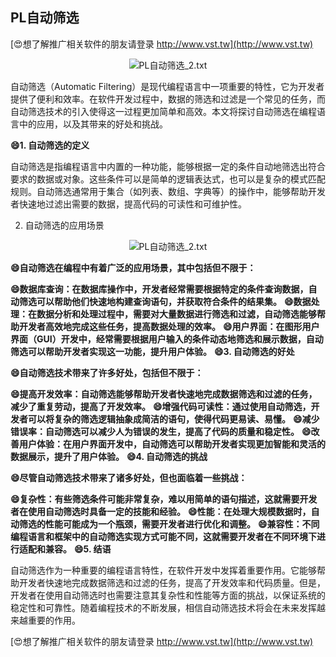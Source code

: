 ## **PL自动筛选**

[😍想了解推广相关软件的朋友请登录 http://www.vst.tw](http://www.vst.tw)

 <center><img src="https://vst.tw/MP4/tuiguang/png/2.png" alt="PL自动筛选_2.txt"></center>

自动筛选（Automatic Filtering）是现代编程语言中一项重要的特性，它为开发者提供了便利和效率。在软件开发过程中，数据的筛选和过滤是一个常见的任务，而自动筛选技术的引入使得这一过程更加简单和高效。本文将探讨自动筛选在编程语言中的应用，以及其带来的好处和挑战。

**😄1. 自动筛选的定义**

自动筛选是指编程语言中内置的一种功能，能够根据一定的条件自动地筛选出符合要求的数据或对象。这些条件可以是简单的逻辑表达式，也可以是复杂的模式匹配规则。自动筛选通常用于集合（如列表、数组、字典等）的操作中，能够帮助开发者快速地过滤出需要的数据，提高代码的可读性和可维护性。

2. 自动筛选的应用场景

 <center><img src="https://vst.tw/MP4/tuiguang/png/1.png" alt="PL自动筛选_2.txt"></center>

**😄自动筛选在编程中有着广泛的应用场景，其中包括但不限于：**

**😄数据库查询：在数据库操作中，开发者经常需要根据特定的条件查询数据，自动筛选可以帮助他们快速地构建查询语句，并获取符合条件的结果集。**
**😄数据处理：在数据分析和处理过程中，需要对大量数据进行筛选和过滤，自动筛选能够帮助开发者高效地完成这些任务，提高数据处理的效率。**
**😄用户界面：在图形用户界面（GUI）开发中，经常需要根据用户输入的条件动态地筛选和展示数据，自动筛选可以帮助开发者实现这一功能，提升用户体验。**
**😄3. 自动筛选的好处**

**😄自动筛选技术带来了许多好处，包括但不限于：**

**😄提高开发效率：自动筛选能够帮助开发者快速地完成数据筛选和过滤的任务，减少了重复劳动，提高了开发效率。**
**😄增强代码可读性：通过使用自动筛选，开发者可以将复杂的筛选逻辑抽象成简洁的语句，使得代码更易读、易懂。**
**😄减少错误率：自动筛选可以减少人为错误的发生，提高了代码的质量和稳定性。**
**😄改善用户体验：在用户界面开发中，自动筛选可以帮助开发者实现更加智能和灵活的数据展示，提升了用户体验。**
**😄4. 自动筛选的挑战**

**😄尽管自动筛选技术带来了诸多好处，但也面临着一些挑战：**

**😄复杂性：有些筛选条件可能非常复杂，难以用简单的语句描述，这就需要开发者在使用自动筛选时具备一定的技能和经验。**
**😄性能：在处理大规模数据时，自动筛选的性能可能成为一个瓶颈，需要开发者进行优化和调整。**
**😄兼容性：不同编程语言和框架中的自动筛选实现方式可能不同，这就需要开发者在不同环境下进行适配和兼容。**
**😄5. 结语**

自动筛选作为一种重要的编程语言特性，在软件开发中发挥着重要作用。它能够帮助开发者快速地完成数据筛选和过滤的任务，提高了开发效率和代码质量。但是，开发者在使用自动筛选时也需要注意其复杂性和性能等方面的挑战，以保证系统的稳定性和可靠性。随着编程技术的不断发展，相信自动筛选技术将会在未来发挥越来越重要的作用。

[😍想了解推广相关软件的朋友请登录 http://www.vst.tw](http://www.vst.tw)



